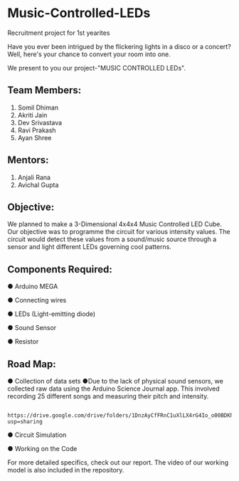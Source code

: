 # Music-Controlled-LEDs
Recruitment project for 1st yearites

Have you ever been intrigued by the flickering lights in a disco or a concert?
Well, here's your chance to convert your room into one.

We present to you our project-"MUSIC CONTROLLED LEDs".
## Team Members:

1. Somil Dhiman
2. Akriti Jain
3. Dev Srivastava
4. Ravi Prakash
5. Ayan Shree

## Mentors:

1. Anjali Rana
2. Avichal Gupta

## Objective:

We planned to make a 3-Dimensional 4x4x4 Music Controlled LED
Cube. Our objective was to programme the circuit for various
intensity values. The circuit would detect these values from a
sound/music source through a sensor and light different LEDs
governing cool patterns.


## Components Required:

● Arduino MEGA 

● Connecting wires

● LEDs (Light-emitting diode)

● Sound Sensor 

● Resistor 


## Road Map:

 ● Collection of data sets
          ●Due to the lack of physical sound sensors, we collected raw data using the Arduino Science Journal app. 
           This involved recording 25 different songs and measuring their pitch and intensity.

            https://drive.google.com/drive/folders/1DnzAyCfFRnC1uXlLX4rG4Io_o00BDKhD?usp=sharing

 ● Circuit Simulation

 ● Working on the Code

For more detailed specifics, check out our report.
The video of our working model is also included in the repository.


